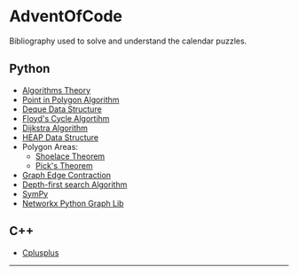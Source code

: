 # AdventOfCode
Bibliography used to solve and understand the calendar puzzles. 
## Python
* [Algorithms Theory](https://www.codesdope.com/course/algorithms-introduction/)
* [Point in Polygon Algorithm](https://en.wikipedia.org/wiki/Point_in_polygon)
* [Deque Data Structure](https://docs.python.org/3/library/collections.html#collections.deque)
* [Floyd's Cycle Algortihm](https://en.wikipedia.org/wiki/Cycle_detection)
* [Dijkstra Algorithm](https://en.wikipedia.org/wiki/Dijkstra%27s_algorithm)
* [HEAP Data Structure](https://en.wikipedia.org/wiki/Heap_(data_structure))
* Polygon Areas: 
    * [Shoelace Theorem](https://en.wikipedia.org/wiki/Shoelace_formula)
    * [Pick's Theorem](https://en.wikipedia.org/wiki/Pick%27s_theorem)
* [Graph Edge Contraction](https://en.wikipedia.org/wiki/Edge_contraction)
* [Depth-first search Algorithm](https://en.wikipedia.org/wiki/Depth-first_search)
* [SymPy](https://docs.sympy.org/latest/tutorials/intro-tutorial/intro.html)
* [Networkx Python Graph Lib](https://networkx.org/documentation/stable/tutorial.html)
## C++
* [Cplusplus](https://cplusplus.com/doc/tutorial/)
---
